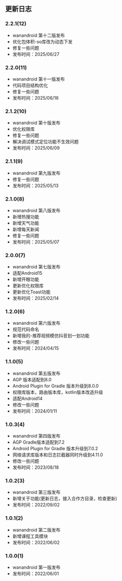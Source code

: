 ## 更新日志
### 2.2.1(12)
- wanandroid 第十二版发布
- 优化包体积-so库改为动态下发
- 修复一些问题
- 发布时间：2025/06/27

### 2.2.0(11)
- wanandroid 第十一版发布
- 代码项目结构优化
- 修复一些问题
- 发布时间：2025/06/16

### 2.1.2(10)
- wanandroid 第十版发布
- 优化权限库
- 修复一些问题
- 解决调试模式定位功能不生效问题
- 发布时间：2025/06/09

### 2.1.1(9)
-  wanandroid 第九版发布
-  修复一些问题
-  发布时间：2025/05/13

### 2.1.0(8)
-  wanandroid 第八版发布
-  新增热搜功能
-  新增天气功能
-  新增每天新闻
-  修复一些问题
-  发布时间：2025/05/07


### 2.0.0(7)
-  wanandroid 第七版发布
-  适配Android15
-  新增开眼功能
-  更新优化权限库
-  更新优化Toast功能
-  发布时间：2025/02/14

### 1.2.0(6)
-  wanandroid 第六版发布
-  规范代码命名
-  新增我的-推荐视频模仿抖音划一划功能
-  修改一些问题
-  发布时间：2024/04/15


### 1.1.0(5)
-  wanandroid 第五版发布
-  AGP 版本适配到8.0
-  Android Plugin for Gradle 版本升级到8.0.0
-  权限库版本，路由版本库，kotlin版本改造升级
-  适配Android14
-  修改一些问题
-  发布时间：2024/01/11

### 1.0.3(4)
-  wanandroid 第四版发布
-  AGP Gradle版本适配到7.2
-  Android Plugin for Gradle 版本升级到7.0.2
-  网络请求库版本和日志拦截器同时升级到4.11.0
-  修改一些问题
-  发布时间：2023/08/18


### 1.0.2(3)
-  wanandroid 第三版发布
-  新增关于功能(更新日志，接入合作方目录，检查更新)
-  发布时间：2022/09/02

### 1.0.1(2)
-  wanandroid 第二版发布
-  新增课程工具模块
-  发布时间：2022/06/02

### 1.0.0(1)
-  wanandroid 第一版发布
-  发布时间：2022/06/01



